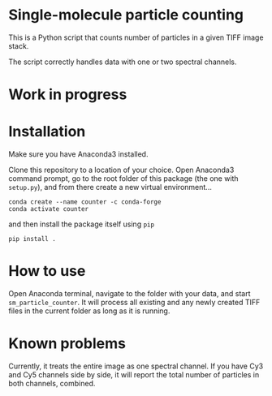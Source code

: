 # Single-molecule particle counting

This is a Python script that counts number of particles in a given TIFF image stack.

The script correctly handles data with one or two spectral channels.

# Work in progress


# Installation

Make sure you have Anaconda3 installed.

Clone this repository to a location of your choice. Open Anaconda3 command prompt,
go to the root folder of this package (the one with `setup.py`), and from there
create a new virtual environment...

```
conda create --name counter -c conda-forge
conda activate counter
```

and then install the package itself using `pip`

```
pip install .
```

# How to use

Open Anaconda terminal, navigate to the folder with your data, and start `sm_particle_counter`. It will process all existing and any newly created TIFF files in the current folder as long as it is running.


# Known problems

Currently, it treats the entire image as one spectral channel. If you have Cy3 and Cy5 channels side by side, it will report the total number of particles in both channels, combined.
